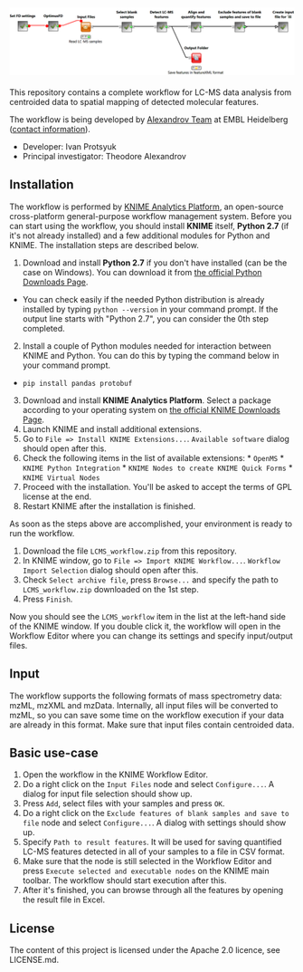 ## <img src="img/workflow.png"/>

This repository contains a complete workflow for LC-MS data analysis from centroided data to spatial mapping of detected molecular features.

The workflow is being developed by [Alexandrov Team](http://www.embl.de/research/units/scb/alexandrov/index.html) at EMBL Heidelberg ([contact information](http://www.embl.de/research/units/scb/alexandrov/contact/index.html)).

* Developer: Ivan Protsyuk
* Principal investigator: Theodore Alexandrov 

## Installation

The workflow is performed by [KNIME Analytics Platform](https://www.knime.org/), an open-source cross-platform general-purpose workflow management system. Before you can start using the workflow, you should install **KNIME** itself, **Python 2.7** (if it's not already installed) and a few additional modules for Python and KNIME. The installation steps are described below.

1. Download and install **Python 2.7** if you don't have installed (can be the case on Windows). You can download it from [the official Python Downloads Page](https://www.python.org/downloads/).
  * You can check easily if the needed Python distribution is already installed by typing `python --version` in your command prompt. If the output line starts with "Python 2.7", you can consider the 0th step completed.
2. Install a couple of Python modules needed for interaction between KNIME and Python. You can do this by typing the command below in your command prompt.
  * `pip install pandas protobuf`
3. Download and install **KNIME Analytics Platform**. Select a package according to your operating system on [the official KNIME Downloads Page](https://www.knime.org/downloads/overview?quicktabs_knimed=1&#knime2.12.1).
4. Launch KNIME and install additional extensions.
  1. Go to `File => Install KNIME Extensions...`. `Available software` dialog should open after this.
  2. Check the following items in the list of available extensions:
    * `OpenMS`
    * `KNIME Python Integration`
    * `KNIME Nodes to create KNIME Quick Forms`
    * `KNIME Virtual Nodes`
  3. Proceed with the installation. You'll be asked to accept the terms of GPL license at the end.
  4. Restart KNIME after the installation is finished.

As soon as the steps above are accomplished, your environment is ready to run the workflow.
1. Download the file `LCMS_workflow.zip` from this repository.
2. In KNIME window, go to `File => Import KNIME Workflow...`. `Workflow Import Selection` dialog should open after this.
3. Check `Select archive file`, press `Browse...` and specify the path to `LCMS_workflow.zip` downloaded on the 1st step.
4. Press `Finish`.

Now you should see the `LCMS_workflow` item in the list at the left-hand side of the KNIME window. If you double click it, the workflow will open in the Workflow Editor where you can change its settings and specify input/output files.

## Input

The workflow supports the following formats of mass spectrometry data: mzML, mzXML and mzData. Internally, all input files will be converted to mzML, so you can save some time on the workflow execution if your data are already in this format.
Make sure that input files contain centroided data.

## Basic use-case

1. Open the workflow in the KNIME Workflow Editor.
2. Do a right click on the `Input Files` node and select `Configure...`. A dialog for input file selection should show up.
3. Press `Add`, select files with your samples and press `OK`. 
4. Do a right click on the `Exclude features of blank samples and save to file` node and select `Configure...`. A dialog with settings should show up.
5. Specify `Path to result features`. It will be used for saving quantified LC-MS features detected in all of your samples to a file in CSV format.
6. Make sure that the node is still selected in the Workflow Editor and press `Execute selected and executable nodes` on the KNIME main toolbar. The workflow should start execution after this.
7. After it's finished, you can browse through all the features by opening the result file in Excel.

## License

The content of this project is licensed under the Apache 2.0 licence, see LICENSE.md.
